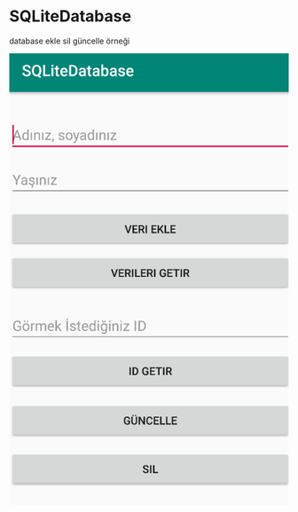 # SQLiteDatabase

database ekle sil güncelle örneği

![alt text](https://github.com/ihaydinn/SQLiteDatabase/blob/master/database3.png)
